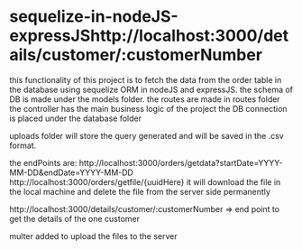 # sequelize-in-nodeJS-expressJShttp://localhost:3000/details/customer/:customerNumber

this functionality of this project is to fetch the data from the order table in the database using sequelize ORM in nodeJS and expressJS. 
the schema of DB is made under the models folder.
the routes are made in routes folder
the controller has the main business logic of the project
the DB connection is placed under the database folder

uploads folder will store the query generated and will be saved in the .csv format.

the endPoints are: 
http://localhost:3000/orders/getdata?startDate=YYYY-MM-DD&endDate=YYYY-MM-DD
http://localhost:3000/orders/getfile/{uuidHere} 
it will download the file in the local machine and delete the file from the server side permanently


<!-- http://localhost:3000/details/customer  => end point for the details of the customer excluded -->


http://localhost:3000/details/customer/:customerNumber => end point to get the details of the one customer

multer added to upload the files to the server
